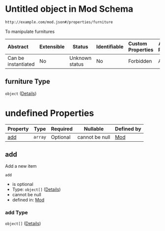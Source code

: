 # Untitled object in Mod Schema

```txt
http://example.com/mod.json#/properties/furniture
```

To manipulate furnitures


| Abstract            | Extensible | Status         | Identifiable | Custom Properties | Additional Properties | Access Restrictions | Defined In                                                                 |
| :------------------ | ---------- | -------------- | ------------ | :---------------- | --------------------- | ------------------- | -------------------------------------------------------------------------- |
| Can be instantiated | No         | Unknown status | No           | Forbidden         | Allowed               | none                | [generic.schema.json\*](../out/generic.schema.json "open original schema") |

## furniture Type

`object` ([Details](generic-properties-furniture.md))

# undefined Properties

| Property    | Type    | Required | Nullable       | Defined by                                                                                                                    |
| :---------- | ------- | -------- | -------------- | :---------------------------------------------------------------------------------------------------------------------------- |
| [add](#add) | `array` | Optional | cannot be null | [Mod](generic-properties-furniture-properties-add.md "http&#x3A;//example.com/mod.json#/properties/furniture/properties/add") |

## add

Add a new item


`add`

-   is optional
-   Type: `object[]` ([Details](generic-properties-furniture-properties-add-items.md))
-   cannot be null
-   defined in: [Mod](generic-properties-furniture-properties-add.md "http&#x3A;//example.com/mod.json#/properties/furniture/properties/add")

### add Type

`object[]` ([Details](generic-properties-furniture-properties-add-items.md))
